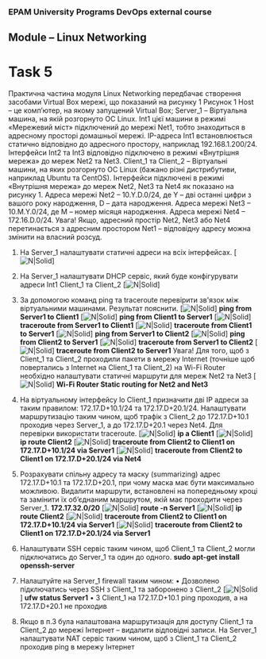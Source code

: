 ### EPAM University Programs DevOps external course
## Module – Linux Networking
# Task 5
Практична частина модуля Linux Networking передбачає створення засобами Virtual Box мережі, що показаний на рисунку 1
Рисунок 1
Host – це комп’ютер, на якому запущений Virtual Box;
Server_1 – Віртуальна машина, на якій розгорнуто ОС Linux. Int1 цієї машини в режимі «Мережевий міст» підключений до мережі Net1, тобто знаходиться в адресному просторі домашньої мережі. IP-адреса Int1 встановлюється статично відповідно до адресного простору, наприклад 192.168.1.200/24. Інтерфейси Int2 та Int3 відповідно підключено в режимі «Внутрішня мережа» до мереж Net2 та Net3.
Client_1 та Client_2 – Віртуальні машини, на яких розгорнуто ОС Linux (бажано різні дистрибутиви, наприклад Ubuntu та CentOS). Інтерфейси підключені в режимі «Внутрішня мережа» до мереж Net2, Net3 та Net4 як показано на рисунку 1.
Адреса мережі Net2 – 10.Y.D.0/24, де Y – дві останні цифри з вашого року народження, D – дата народження.
Адреса мережі Net3 – 10.M.Y.0/24, де M – номер місяця народження.
Адреса мережі Net4 – 172.16.D.0/24.
Увага! Якщо, адресний простір Net2, Net3 або Net4 перетинається з адресним простором Net1 – відповідну адресу можна змінити на власний розсуд.
1. На Server_1 налаштувати статичні адреси на всіх інтерфейсах.
[![N|Solid](https://github.com/OleksandrK1/DevOps_online_Kyiv_2022Q1Q2/blob/1afc336d1281a86378bc259328a33c23d26d77b0/m5/task5/images/5_1.JPG)]
2. На Server_1 налаштувати DHCP сервіс, який буде конфігурувати адреси Int1 Client_1 та Client_2
[![N|Solid](https://github.com/OleksandrK1/DevOps_online_Kyiv_2022Q1Q2/blob/1afc336d1281a86378bc259328a33c23d26d77b0/m5/task5/images/5_2.jpg)]
3. За допомогою команд ping та traceroute перевірити зв'язок між віртуальними машинами. Результат пояснити.
[![N|Solid](https://github.com/OleksandrK1/DevOps_online_Kyiv_2022Q1Q2/blob/1afc336d1281a86378bc259328a33c23d26d77b0/m5/task5/images/5_3_1.jpg)] __ping from Server1 to Client1__
[![N|Solid](https://github.com/OleksandrK1/DevOps_online_Kyiv_2022Q1Q2/blob/1afc336d1281a86378bc259328a33c23d26d77b0/m5/task5/images/5_3_2.jpg)] __ping from Client1 to Server1__
[![N|Solid](https://github.com/OleksandrK1/DevOps_online_Kyiv_2022Q1Q2/blob/1afc336d1281a86378bc259328a33c23d26d77b0/m5/task5/images/5_3_3.jpg)] __traceroute from Server1 to Client1__
[![N|Solid](https://github.com/OleksandrK1/DevOps_online_Kyiv_2022Q1Q2/blob/1afc336d1281a86378bc259328a33c23d26d77b0/m5/task5/images/5_3_4.jpg)] __traceroute from Client1 to Server1__
[![N|Solid](https://github.com/OleksandrK1/DevOps_online_Kyiv_2022Q1Q2/blob/1afc336d1281a86378bc259328a33c23d26d77b0/m5/task5/images/5_3_5.jpg)] __ping from Server1 to Client2__
[![N|Solid](https://github.com/OleksandrK1/DevOps_online_Kyiv_2022Q1Q2/blob/1afc336d1281a86378bc259328a33c23d26d77b0/m5/task5/images/5_3_6.jpg)] __ping from Client2 to Server1__
[![N|Solid](https://github.com/OleksandrK1/DevOps_online_Kyiv_2022Q1Q2/blob/1afc336d1281a86378bc259328a33c23d26d77b0/m5/task5/images/5_3_7.jpg)] __traceroute from Server1 to Client2__
[![N|Solid](https://github.com/OleksandrK1/DevOps_online_Kyiv_2022Q1Q2/blob/1afc336d1281a86378bc259328a33c23d26d77b0/m5/task5/images/5_3_8.jpg)] __traceroute from Client2 to Server1__
Увага! Для того, щоб з Client_1 та Client_2 проходили пакети в мережу Internet (точніше щоб повертались з Internet на Client_1 та Client_2) на Wi-Fi Router необхідно налаштувати статичні маршрути для мереж Net2 та Net3
[![N|Solid](https://github.com/OleksandrK1/DevOps_online_Kyiv_2022Q1Q2/blob/1afc336d1281a86378bc259328a33c23d26d77b0/m5/task5/images/5_3_9.jpg)] __Wi-Fi Router Static routing for Net2 and Net3__
4. На віртуальному інтерфейсу lo Client_1 призначити дві ІР адреси за таким правилом: 172.17.D+10.1/24 та 172.17.D+20.1/24. Налаштувати маршрутизацію таким чином, щоб трафік з Client_2 до 172.17.D+10.1 проходив через Server_1, а до 172.17.D+20.1 через Net4. Для перевірки використати traceroute.
[![N|Solid](https://github.com/OleksandrK1/DevOps_online_Kyiv_2022Q1Q2/blob/1afc336d1281a86378bc259328a33c23d26d77b0/m5/task5/images/5_4_1.jpg)] __ip a Client1__
[![N|Solid](https://github.com/OleksandrK1/DevOps_online_Kyiv_2022Q1Q2/blob/1afc336d1281a86378bc259328a33c23d26d77b0/m5/task5/images/5_4_2.jpg)] __ip route Client2__
[![N|Solid](https://github.com/OleksandrK1/DevOps_online_Kyiv_2022Q1Q2/blob/1afc336d1281a86378bc259328a33c23d26d77b0/m5/task5/images/5_4_3.jpg)] __traceroute from Client2 to Client1 on 172.17.D+10.1/24 via Server1__
[![N|Solid](https://github.com/OleksandrK1/DevOps_online_Kyiv_2022Q1Q2/blob/1afc336d1281a86378bc259328a33c23d26d77b0/m5/task5/images/5_4_4.jpg)] __traceroute from Client2 to Client1 on 172.17.D+20.1/24 via Net4__
5. Розрахувати спільну адресу та маску (summarizing) адрес 172.17.D+10.1 та 172.17.D+20.1, при чому маска має бути максимально можливою. Видалити маршрути, встановлені на попередньому кроці та замінити їх об’єднаним маршрутом, якій має проходити через Server_1.
__172.17.32.0/20__
[![N|Solid](https://github.com/OleksandrK1/DevOps_online_Kyiv_2022Q1Q2/blob/1afc336d1281a86378bc259328a33c23d26d77b0/m5/task5/images/5_5_1.jpg)] __route -n Server1__
[![N|Solid](https://github.com/OleksandrK1/DevOps_online_Kyiv_2022Q1Q2/blob/1afc336d1281a86378bc259328a33c23d26d77b0/m5/task5/images/5_5_2.jpg)] __ip route Client2__
[![N|Solid](https://github.com/OleksandrK1/DevOps_online_Kyiv_2022Q1Q2/blob/1afc336d1281a86378bc259328a33c23d26d77b0/m5/task5/images/5_5_3.jpg)] __traceroute from Client2 to Client1 on 172.17.D+10.1/24 via Server1__
[![N|Solid](https://github.com/OleksandrK1/DevOps_online_Kyiv_2022Q1Q2/blob/1afc336d1281a86378bc259328a33c23d26d77b0/m5/task5/images/5_5_4.jpg)] __traceroute from Client2 to Client1 on 172.17.D+20.1/24 via Server1__
6. Налаштувати SSH сервіс таким чином, щоб Client_1 та Client_2 могли підключатись до Server_1 та один до одного.
 __sudo apt-get install openssh-server__
7. Налаштуйте на Server_1 firewall таким чином:
• Дозволено підключатись через SSH з Client_1 та заборонено з Client_2
[![N|Solid](https://github.com/OleksandrK1/DevOps_online_Kyiv_2022Q1Q2/blob/1afc336d1281a86378bc259328a33c23d26d77b0/m5/task5/images/7_1.jpg)] __ufw status Server1__
• З Client_1 на 172.17.D+10.1 ping проходив, а на 172.17.D+20.1 не проходив

8. Якщо в п.3 була налаштована маршрутизація для доступу Client_1 та Client_2 до мережі Інтернет – видалити відповідні записи. На Server_1 налаштувати NAT сервіс таким чином, щоб з Client_1 та Client_2 проходив ping в мережу Інтернет

